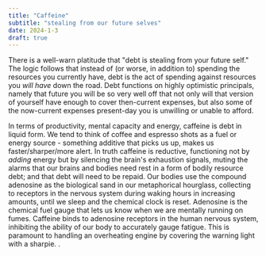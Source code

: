 ```yaml
---
title: "Caffeine"
subtitle: "stealing from our future selves"
date: 2024-1-3
draft: true
---
```

There is a well-warn platitude that "debt is stealing from your future self." The logic follows that instead of (or worse, in addition to) spending the resources you currently have, debt is the act of spending against resources you _will have_ down the road. Debt functions on highly optimistic principals, namely that future you will be so very well off that not only will that version of yourself have enough to cover then-current expenses, but also some of the now-current expenses present-day you is unwilling or unable to afford. 

In terms of productivity, mental capacity and energy, caffeine is debt in liquid form.    We tend to think of coffee and espresso shots as a fuel or energy source - something additive that picks us up, makes us faster/sharper/more alert. In truth caffeine is reductive, functioning not by _adding_ energy but by silencing the brain's exhaustion signals, muting the alarms that our brains and bodies need rest in a form of bodily resource debt; and that debt will need to be repaid. 
Our bodies use the compound adenosine as the biological sand in our metaphorical hourglass, collecting to receptors in the nervous system during waking hours in increasing amounts, until we sleep and the chemical clock is reset. Adenosine is the chemical fuel gauge that lets us know when we are mentally running on fumes. Caffeine binds to adenosine receptors in the human nervous system, inhibiting the ability of our body to accurately gauge fatigue. This is paramount to handling an overheating engine by covering the warning light with a sharpie. .  
<!--stackedit_data:
eyJoaXN0b3J5IjpbLTU3MjQwNDU0MiwyMDk4MzE3MDU3LC0yMD
MzNTEwMjAsLTE2MTQwMzkyOTcsLTM2MTYzNTA1MSwtMzUxMjkz
MzUwXX0=
-->